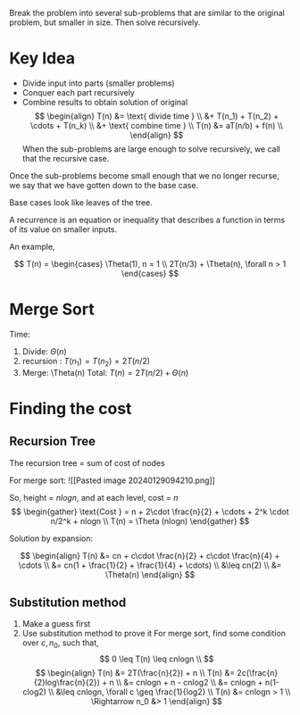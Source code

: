 Break the problem into several sub-problems that are similar to the original problem, but smaller in size. Then solve recursively.

# Key Idea
- Divide input into parts (smaller problems)
- Conquer each part recursively
- Combine results to obtain solution of original
$$
\begin{align}
T(n) &= \text{ divide time } \\
&+ T(n_1) + T(n_2) + \cdots + T(n_k) \\
&+ \text{ combine time } \\
T(n) &= aT(n/b) + f(n) \\
\end{align}
$$
When the sub-problems are large enough to solve recursively, we call that the recursive case.

Once the sub-problems become small enough that we no longer recurse, we say that we have gotten down to the base case.

Base cases look like leaves of the tree.

A recurrence is an equation or inequality that describes a function in terms of its value on smaller inputs.

An example,

$$
T(n) = \begin{cases}
\Theta(1), n = 1 \\
2T(n/3) + \Theta(n), \forall n > 1
\end{cases}
$$
# Merge Sort
Time:
1. Divide: $\Theta(n)$
2. recursion : $T(n_1) = T(n_2) = 2T(n/2)$
3. Merge: \Theta(n)
Total: $T(n) = 2T(n/2) + \Theta(n)$

# Finding the cost
## Recursion Tree
The recursion tree = sum of cost of nodes

For merge sort:
![[Pasted image 20240129094210.png]]

So, height = $nlogn$, and at each level, cost = $n$
$$
\begin{gather}
\text{Cost } = n + 2\cdot \frac{n}{2} + \cdots + 2^k \cdot n/2^k + nlogn \\
T(n) = \Theta (nlogn)
\end{gather}
$$

Solution by expansion:

$$
\begin{align}
T(n) &= cn + c\cdot \frac{n}{2} + c\cdot \frac{n}{4} + \cdots \\
&= cn(1 + \frac{1}{2} + \frac{1}{4} + \cdots) \\
&\leq cn(2) \\
&= \Theta(n)
\end{align}
$$

## Substitution method
1. Make a guess first
2. Use substitution method to prove it
For merge sort, find some condition over $c, n_0$, such that,
$$
0 \leq T(n) \leq cnlogn \\
$$
$$
\begin{align}
T(n) &= 2T(\frac{n}{2}) + n \\
T(n) &= 2c(\frac{n}{2}log\frac{n}{2}) + n \\
&= cnlogn + n - cnlog2 \\
&= cnlogn + n(1-clog2) \\
&\leq cnlogn, \forall c \geq \frac{1}{log2} \\
T(n) &= cnlogn > 1 \\
\Rightarrow n_0 &> 1
\end{align}
$$





